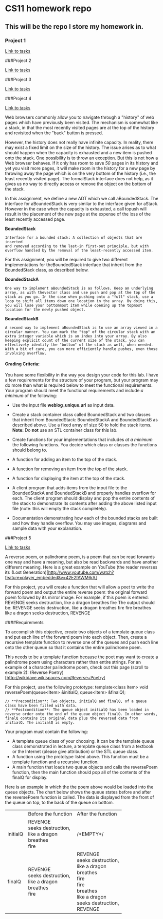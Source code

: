 # CS11 homework repo

## This will be the repo I store my homework in.

### Project 1

[Link to tasks](https://online.santarosa.edu/moodle/mod/assign/view.php?id=165264)

###Project 2

[Link to tasks](https://online.santarosa.edu/moodle/mod/assign/view.php?id=165272) 

###Project 3

[Link to tasks](https://online.santarosa.edu/moodle/mod/assign/view.php?id=165274)

###Project 4

[Link to tasks](https://online.santarosa.edu/moodle/mod/assign/view.php?id=165278)

Web browsers commonly allow you to navigate through a "history" of web pages which have previously been visited. The mechanism is somewhat like a stack, in that the most recently visited pages are at the top of the history and revisited when the "back" button is pressed.

However, the history does not really have infinite capacity. In reality, there may exist a fixed limit on the size of the history. The issue arises as to what should happen when the capacity is exhausted and a new item is pushed onto the stack. One possibility is to throw an exception. But this is not how a Web browser behaves. If it only has room to save _50_ pages in its history and yet you visit more pages, it will make room in the history for a new page by throwing away the page which is on the very bottom of the history (i.e., the least recently visited page). The formalStack interface does not help, as it gives us no way to directly access or remove the object on the bottom of the stack.

In this assignment, we define a new ADT which we call aBoundedStack. The interface for aBoundedStack is very similar to the interface given for aStack. However in the case when the capacity is exhausted, a call topush will result in the placement of the new page at the expense of the loss of the least recently accessed page.

**BoundedStack**

    Interface for a bounded stack: A collection of objects that are inserted
    and removed according to the last-in first-out principle, but with
    overflow handled by the removal of the least-recently accessed item.
 

For this assignment, you will be required to give two different implementations for theBoundedStack interface that inherit from the BoundedStack class, as described below.

**BoundedStackA**

    One way to implement aBoundedStack is as follows. Keep an underlying
    array, as with thevector class and use push and pop at the top of the
    stack as you go. In the case when pushing onto a "full" stack, use a
    loop to shift all items down one location in the array. By doing this,
    you will lose your bottommost item while opening up the topmost
    location for the newly pushed object.

**BoundedStackB**

    A second way to implement aBoundedStack is to use an array viewed in a
    circular manner. You can mark the "top" of the circular stack with an
    extra integer variable which is an index into your array. By also
    keeping explicit count of the current size of the stack, you can
    effectively identify the "bottom" of the stack as well, when needed.
    With a bit of care, you can more efficiently handle pushes, even those
    involving overflow.

#### Grading Criteria:

You have some flexibility in the way you design your code for this lab. I have a few requirements for the structure of your program, but your program may do more than what is required below to meet the functional requirements. Your program should meet the functional requirements and include _a minimum_ of the following:

*   Use the input file **weblog_unique.url** as input data.

*   Create a stack container class called BoundedStack and two classes that inherit from BoundedStack: BoundedStackA and BoundedStackB as described above. Use a fixed array of size 50 to hold the stack items. **Note:** Do **not** use an STL container class for this lab.

*   Create functions for your implementations that includes _at a minimum_ the following functions. You decide which class or classes the functions should belong to.

*   A function for adding an item to the top of the stack.

*   A function for removing an item from the top of the stack.

*   A function for displaying the item at the top of the stack.

*   A client program that adds items from the input file to the BoundedStackA and BoundedStackB and properly handles overflow for each. The client program should display and pop the entire contents of the stack to demonstrate its contents after adding the above listed input file (note: this will empty the stack completely).

*   Documentation demonstrating how each of the bounded stacks are built and how they handle overflow. You may use images, diagrams and sample data with your explanation.

###Project 5

[Link to tasks](https://online.santarosa.edu/moodle/mod/assign/view.php?id=165282)

A reverse poem, or palindrome poem, is a poem that can be read forwards one way and have a meaning, but also be read backwards and have another different meaning. Here is a great example on YouTube (the reader reverses it): (Lost Generation)[http://www.youtube.com/watch?feature=player_embedded&v=42E2fAWM6rA]

For this project, you will create a function that will allow a poet to write the forward poem and output the entire reverse poem: the original forward poem followed by its mirror image. For example, if this poem is entered:
    REVENGE
    seeks destruction,
    like a dragon
    breathes
    fire
The output should be:
    REVENGE
    seeks destruction,
    like a dragon
    breathes
    fire
    fire
    breathes
    like a dragon
    seeks destruction,
    REVENGE

####Requirements

To accomplish this objective, create two objects of a template queue class and put each line of the forward poem into each object. Then, create a recursive template function to reverse one of the queues and push each line onto the other queue so that it contains the entire palindrome poem.

This needs to be a template function because the poet may want to create a palindrome poem using characters rather than entire strings. For an example of a character palindrome poem, check out this page (scroll to example 2): (Reverse Poetry)[http://wikidave.wikispaces.com/Reverse+Poetry]

For this project, use the following prototype:
    template&lt;class Item&gt;
    void reversePoem(queue&lt;Item&gt; &initialQ, queue&lt;Item&gt; &finalQ);
    
    // **Precondition**: Two objects, initialQ and finalQ, of a queue class have been filled with data.
    // **Postcondition**: The queue object initialQ has been loaded in reverse order onto the end of the queue object finalQ. In other words, finalQ contains its original data plus the reversed data from initialQ. The initialQ is empty.

Your program must contain the following:

- A template queue class of your choosing. It can be the template queue class demonstrated in lecture, a template queue class from a textbook or the Internet (please give attribution) or the STL queue class.
- A function using the prototype listed above. This function must be a template function and a recursive function.
- A main function that loads two queue objects and calls the reversePoem function, then the main function should pop all of the contents of the finalQ for display.

Here is an example in which the the poem above would be loaded into the queue objects. The chart below shows the queue states before and after the reversePoem function is called. The data is displayed from the front of the queue on top, to the back of the queue on bottom.

<table>
<tbody>
<tr>
<td></td>
<td>Before the function</td>
<td>After the function</td>
</tr>
<tr>
<td>initialQ</td>
<td>REVENGE<br> seeks destruction,<br> like a dragon<br> breathes<br> fire</td>
<td>/*EMPTY*/</td>
</tr>
<tr>
<td>finalQ</td>
<td>REVENGE<br> seeks destruction,<br> like a dragon<br> breathes<br> fire</td>
<td>REVENGE<br> seeks destruction,<br> like a dragon<br> breathes<br> fire<br> fire<br> breathes<br> like a dragon<br> seeks destruction,<br> REVENGE</td>
</tr>
</tbody>
</table>